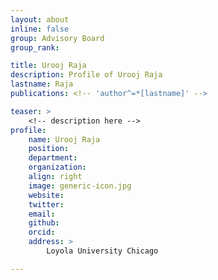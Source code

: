 ```yaml
---
layout: about
inline: false
group: Advisory Board
group_rank: 

title: Urooj Raja
description: Profile of Urooj Raja
lastname: Raja
publications: <!-- 'author^=*[lastname]' -->

teaser: >
    <!-- description here -->
profile:
    name: Urooj Raja
    position: 
    department: 
    organization: 
    align: right
    image: generic-icon.jpg
    website: 
    twitter: 
    email: 
    github: 
    orcid: 
    address: >
        Loyola University Chicago

---
```


<!-- longer bio here -->
